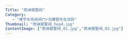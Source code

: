 ```yaml
---
Title: "雨淋报警阀"
Category:
   - "楼宇水系统阀门•沟槽管件及消防"
Thumbnail: "雨淋报警阀_head.jpg"
ContentImage: ["雨淋报警阀_01.jpg","雨淋报警阀_02.jpg"]
---
```

